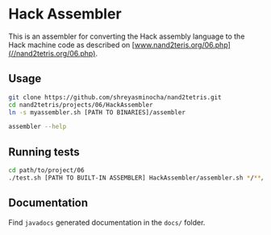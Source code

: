 # Hack Assembler

This is an assembler for converting the Hack assembly language to the Hack machine code as described on [www.nand2teris.org/06.php](//nand2tetris.org/06.php).

## Usage

```bash
git clone https://github.com/shreyasminocha/nand2tetris.git
cd nand2tetris/projects/06/HackAssembler
ln -s myassembler.sh [PATH TO BINARIES]/assembler
```

```bash
assembler --help
```

## Running tests

```bash
cd path/to/project/06
./test.sh [PATH TO BUILT-IN ASSEMBLER] HackAssembler/assembler.sh */**/*.asm
```
## Documentation

Find `javadocs` generated documentation in the `docs/` folder.
